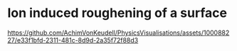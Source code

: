 # Ion induced roughening of a surface



https://github.com/AchimVonKeudell/PhysicsVisualisations/assets/100088227/e33f1bfd-2311-481c-8d9d-2a35f72f88d3

